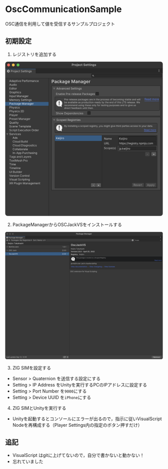 # OscCommunicationSample

OSC通信を利用して値を受信するサンプルプロジェクト

## 初期設定

1. レジストリを追加する

  <img src="https://github.com/Eotel/OscCommunicationSample/blob/images/imgs/second_registry.png" width="720">

2. PackageManagerからOSCJackVSをインストールする

  <img src="https://github.com/Eotel/OscCommunicationSample/blob/images/imgs/packagemanager.png" width="720">

3. ZIG SIMを設定する

  - Sensor > Quaternion を送信する設定にする
  - Setting > IP Address をUnityを実行するPCのIPアドレスに設定する
  - Setting > Port Number を`9000`にする
  - Setting > Device UUID を`iPhone`にする

4. ZIG SIMとUnityを実行する
  - Unityを起動するとコンソールにエラーが出るので，指示に従いVisualScript Nodeを再構成する（Player Settings内の指定のボタン押すだけ）


## 追記

- VisualScript はgitに上げてないので，自分で書かないと動かない！
- 忘れていました
